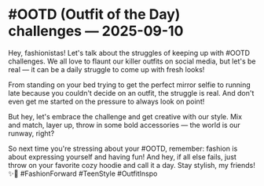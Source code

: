 # #OOTD (Outfit of the Day) challenges — 2025-09-10

Hey, fashionistas! Let's talk about the struggles of keeping up with #OOTD challenges. We all love to flaunt our killer outfits on social media, but let's be real — it can be a daily struggle to come up with fresh looks!

From standing on your bed trying to get the perfect mirror selfie to running late because you couldn't decide on an outfit, the struggle is real. And don't even get me started on the pressure to always look on point!

But hey, let's embrace the challenge and get creative with our style. Mix and match, layer up, throw in some bold accessories — the world is our runway, right?

So next time you're stressing about your #OOTD, remember: fashion is about expressing yourself and having fun! And hey, if all else fails, just throw on your favorite cozy hoodie and call it a day. Stay stylish, my friends! ✨👗 #FashionForward #TeenStyle #OutfitInspo
